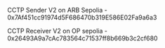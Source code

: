 CCTP Sender V2 on ARB Sepolia - 0x7Af451cc91974d5F686470b319E586E02Fa9a6a3

CCTP Receiver V2 on OP sepolia - 0x26493A9a7cAc783564c71537ff8b669b3c2cf680